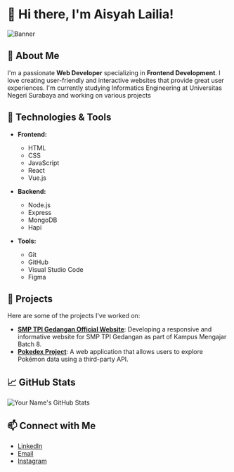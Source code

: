 # 👋 Hi there, I'm Aisyah Lailia!

![Banner](https://via.placeholder.com/1200x400?text=Welcome+to+My+GitHub+Profile)

## 🌱 About Me

I'm a passionate **Web Developer** specializing in **Frontend Development**. I love creating user-friendly and interactive websites that provide great user experiences. I'm currently studying Informatics Engineering at Universitas Negeri Surabaya and working on various projects

## 🔧 Technologies & Tools

- **Frontend:**
  - HTML
  - CSS
  - JavaScript
  - React
  - Vue.js

- **Backend:**
  - Node.js
  - Express
  - MongoDB
  - Hapi

- **Tools:**
  - Git
  - GitHub
  - Visual Studio Code
  - Figma

## 💼 Projects

Here are some of the projects I've worked on:

- **[SMP TPI Gedangan Official Website](https://github.com/aisyahbelajar/smptpigedangan.github.io)**: Developing a responsive and informative website for SMP TPI Gedangan as part of Kampus Mengajar Batch 8.
- **[Pokedex Project](https://github.com/username/pokedex)**: A web application that allows users to explore Pokémon data using a third-party API.

## 📈 GitHub Stats

![Your Name's GitHub Stats](https://github-readme-stats.vercel.app/api?username=yourusername&show_icons=true&theme=radical)

## 📫 Connect with Me

- [LinkedIn](https://www.linkedin.com/in/aisyahlailia/)
- [Email](aisyahlailia80@gmail.com)
- [Instagram](https://www.instagram.com/aisyahlailia/)

